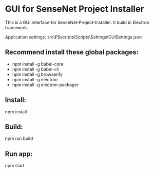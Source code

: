 # GUI for SenseNet Project Installer

This is a GUI interface for SenseNet-Project-Installer. It build in Electron framework.

Application settings: src\PSscripts\Scripts\Settings\GUISettings.json

## Recommend install these global packages:
- npm install -g babel-core
- npm install -g babel-cli
- npm install -g browserify
- npm install -g electron
- npm install -g electron-packager

## Install:
npm install

## Build:
npm run build

## Run app:
npm start